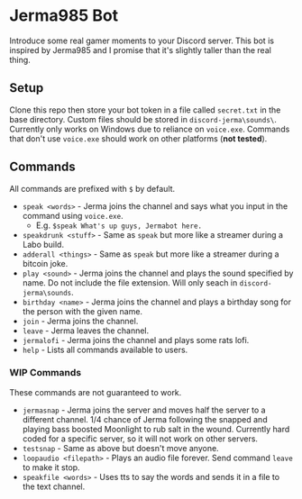 # Jerma985 Bot
Introduce some real gamer moments to your Discord server. This bot is inspired by Jerma985 and I promise that it's slightly taller than the real thing.

## Setup
Clone this repo then store your bot token in a file called `secret.txt` in the base directory. Custom files should be stored in `discord-jerma\sounds\`. Currently only works on Windows due to reliance on `voice.exe`. Commands that don't use `voice.exe` should work on other platforms (**not tested**).

## Commands
All commands are prefixed with `$` by default.

* `speak <words>` - Jerma joins the channel and says what you input in the command using `voice.exe`.
  * E.g. `$speak What's up guys, Jermabot here.`
* `speakdrunk <stuff>` - Same as `speak` but more like a streamer during a Labo build.
* `adderall <things>` - Same as `speak` but more like a streamer during a bitcoin joke.
* `play <sound>` - Jerma joins the channel and plays the sound specified by name. Do not include the file extension. Will only seach in `discord-jerma\sounds`.
* `birthday <name>` - Jerma joins the channel and plays a birthday song for the person with the given name.
* `join` - Jerma joins the channel.
* `leave` - Jerma leaves the channel.
* `jermalofi` - Jerma joins the channel and plays some rats lofi.
* `help` - Lists all commands available to users.


### WIP Commands
These commands are not guaranteed to work.

* `jermasnap` - Jerma joins the server and moves half the server to a different channel. 1/4 chance of Jerma following the snapped and playing bass boosted Moonlight to rub salt in the wound. Currently hard coded for a specific server, so it will not work on other servers.
* `testsnap` - Same as above but doesn't move anyone.
* `loopaudio <filepath>` - Plays an audio file forever. Send command `leave` to make it stop.
* `speakfile <words>` - Uses tts to say the words and sends it in a file to the text channel.
